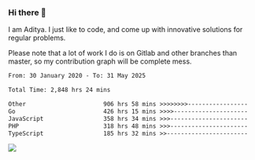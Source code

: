 ### Hi there 👋

I am Aditya. I just like to code, and come up with innovative solutions for regular problems.

Please note that a lot of work I do is on Gitlab and other branches than master, so my contribution graph will be complete mess.

<!--START_SECTION:waka-->

```txt
From: 30 January 2020 - To: 31 May 2025

Total Time: 2,848 hrs 24 mins

Other                      906 hrs 58 mins >>>>>>>>-----------------   31.84 %
Go                         426 hrs 15 mins >>>>---------------------   14.96 %
JavaScript                 358 hrs 34 mins >>>----------------------   12.59 %
PHP                        318 hrs 48 mins >>>----------------------   11.19 %
TypeScript                 185 hrs 32 mins >>-----------------------   06.51 %
```

<!--END_SECTION:waka-->

![](https://komarev.com/ghpvc/?username=BrainBuzzer)
